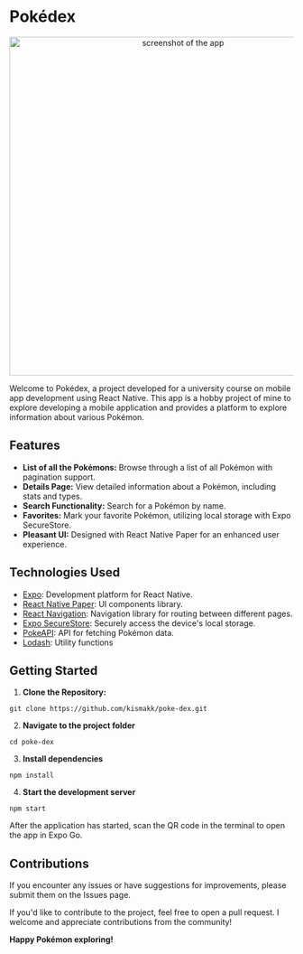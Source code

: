 
# Pokédex 
<p align='center'>
  <img src="https://github.com/kismakk/poke-dex/assets/119887923/bf817771-d777-4623-8824-a7bdc9fc9294" alt="screenshot of the app" width="600"/>
</p>


Welcome to Pokédex, a project developed for a university course on mobile app development using React Native. This app is a hobby project of mine to explore developing a mobile application and provides a platform to explore information about various Pokémon. 

## Features 

- **List of all the Pokémons:** Browse through a list of all Pokémon with pagination support.   
- **Details Page:** View detailed information about a Pokémon, including stats and types.   
- **Search Functionality:** Search for a Pokémon by name.   
- **Favorites:** Mark your favorite Pokémon, utilizing local storage with Expo SecureStore.  
- **Pleasant UI:** Designed with React Native Paper for an enhanced user experience.

## Technologies Used  
- [Expo](https://docs.expo.dev/): Development platform for React Native. 
- [React Native Paper](https://callstack.github.io/react-native-paper/): UI components library. 
- [React Navigation](https://reactnavigation.org/): Navigation library for routing between different pages. 
- [Expo SecureStore](https://docs.expo.dev/versions/latest/sdk/securestore/): Securely access the device's local storage. 
- [PokeAPI](https://pokeapi.co/): API for fetching Pokémon data. 
- [Lodash](https://lodash.com/): Utility functions

## Getting Started  
1.  **Clone the Repository:**  
```
git clone https://github.com/kismakk/poke-dex.git
```
2. **Navigate to the project folder**
```
cd poke-dex
```
3. **Install dependencies**
```
npm install
```
4. **Start the development server**
```
npm start
```

After the application has started, scan the QR code in the terminal to open the app in Expo Go.

## Contributions

If you encounter any issues or have suggestions for improvements, please submit them on the Issues page.

If you'd like to contribute to the project, feel free to open a pull request. I welcome and appreciate contributions from the community!

**Happy Pokémon exploring!**

